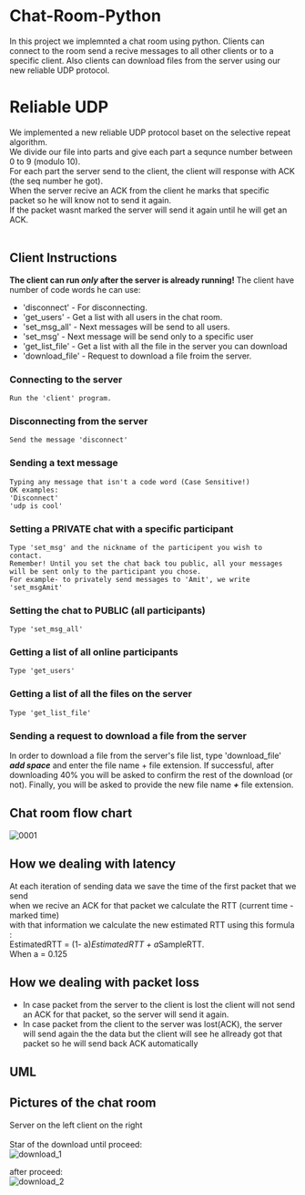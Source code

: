 # Chat-Room-Python

In this project we implemnted a chat room using python.
Clients can connect to the room send a recive messages to all other clients or to a specific client.
Also clients can download files from the server using our new reliable UDP protocol.

# Reliable UDP
We implemented a new reliable UDP protocol baset on the selective repeat algorithm.</br>
We divide our file into parts and give each part a sequnce number between 0 to 9 (modulo 10).</br>
For each part the server send to the client, the client will response with ACK (the seq number he got).</br>
When the server recive an ACK from the client he marks that specific packet so he will know not to send it again.</br>
If the packet wasnt marked the server will send it again until he will get an ACK.</br></br>



## Client Instructions

**The client can run *only* after the server is already running!**
The client have number of code words he can use:</br>
* 'disconnect' - For disconnecting.
* 'get_users' - Get a list with all users in the chat room.
* 'set_msg_all' - Next messages will be send to all users.
* 'set_msg' - Next message will be send only to a specific user
* 'get_list_file' - Get a list with all the file in the server you can download
* 'download_file' - Request to download a file froim the server.

### Connecting to the server

    Run the 'client' program.

### Disconnecting from the server

    Send the message 'disconnect'

### Sending a text message

    Typing any message that isn't a code word (Case Sensitive!)
    OK examples:
    'Disconnect'
    'udp is cool'


### Setting a PRIVATE chat with a specific participant

[//]: # (    Once you've pressed ENTER all your outgoing messages will be sent only to the participant you chose. )

    Type 'set_msg' and the nickname of the participent you wish to contact.
    Remember! Until you set the chat back tou public, all your messages will be sent only to the participant you chose.
    For example- to privately send messages to 'Amit', we write 'set_msgAmit'

### Setting the chat to PUBLIC (all participants)

    Type 'set_msg_all'

### Getting a list of all online participants

    Type 'get_users'

### Getting a list of all the files on the server

    Type 'get_list_file'

### Sending a request to download a file from the server

In order to download a file from the server's file list, type 'download_file' ***add space*** and enter the file name +
file extension.
If successful, after downloading 40% you will be asked to confirm the rest of the download (or not).
Finally, you will be asked to provide the new file name ***+*** file extension.

## Chat room flow chart

![0001](https://user-images.githubusercontent.com/92520981/156567692-102af44b-932c-4289-8626-7fbf7631fe46.jpg)

## How we dealing with latency
At each iteration of sending data we save the time of the first packet that we send </br>
when we recive an ACK for that packet we calculate the RTT (current time - marked time)</br>
with that information we calculate the new estimated RTT using this formula :</br>
EstimatedRTT = (1- a)*EstimatedRTT + a*SampleRTT. </br>
When a = 0.125

## How we dealing with packet loss
* In case packet from the server to the client is lost the client will not send an ACK for that packet, so the server will send it again.</br>
* In case packet from the client to the server was lost(ACK), the server will send again the the data but the client will see he allready got that packet so he will send back ACK automatically 

## UML

## Pictures of the chat room
Server on the left client on the right </br></br>
Star of the download until proceed:</br>
![download_1](https://user-images.githubusercontent.com/92520981/156574442-f693c998-cac6-42e8-a929-7e2332f9071b.PNG)

after proceed:</br>
![download_2](https://user-images.githubusercontent.com/92520981/156574539-80c938ec-51d4-41be-8b57-6da98b327b03.PNG)


